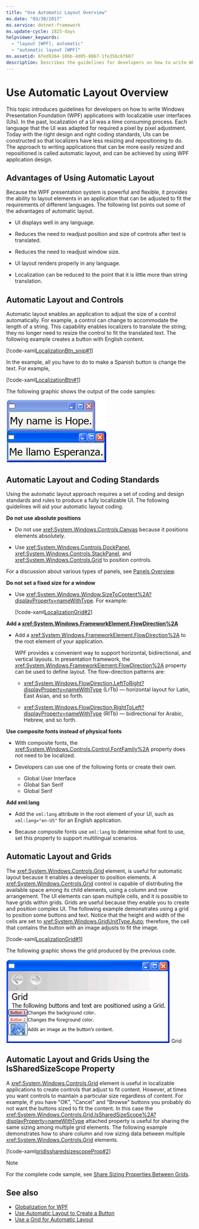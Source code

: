 ```yaml
---
title: "Use Automatic Layout Overview"
ms.date: "03/30/2017"
ms.service: dotnet-framework
ms.update-cycle: 1825-days
helpviewer_keywords:
  - "layout [WPF], automatic"
  - "automatic layout [WPF]"
ms.assetid: 6fed9264-18bb-4d05-8867-1fe356c6f687
description: Describes the guidelines for developers on how to write WPF application design for the use of automatic layouts.
---
```

# Use Automatic Layout Overview

This topic introduces guidelines for developers on how to write Windows Presentation Foundation (WPF) applications with localizable user interfaces (UIs). In the past, localization of a UI was a time consuming process. Each language that the UI was adapted for required a pixel by pixel adjustment. Today with the right design and right coding standards, UIs can be constructed so that localizers have less resizing and repositioning to do. The approach to writing applications that can be more easily resized and repositioned is called automatic layout, and can be achieved by using WPF application design.

<a name="advantages_of_autolayout"></a>

## Advantages of Using Automatic Layout

Because the WPF presentation system is powerful and flexible, it provides the ability to layout elements in an application that can be adjusted to fit the requirements of different languages. The following list points out some of the advantages of automatic layout.

- UI displays well  in any language.

- Reduces the need to readjust position and size of controls after text is translated.

- Reduces the need to readjust window size.

- UI layout renders properly in any language.

- Localization can be reduced to the point that it is little more than string translation.

<a name="autolayout_controls"></a>

## Automatic Layout and Controls

Automatic layout enables an application to adjust the size of a control automatically. For example, a control can change to accommodate the length of a string. This capability enables  localizers to translate the string; they no longer need to resize the control to fit the translated text. The following example creates a button with English content.

[!code-xaml[LocalizationBtn_snip#1](~/samples/snippets/csharp/VS_Snippets_Wpf/LocalizationBtn_snip/CS/Pane1.xaml#1)]

In the example, all you have to do to make a Spanish button is change the text. For example,

[!code-xaml[LocalizationBtn#1](~/samples/snippets/csharp/VS_Snippets_Wpf/LocalizationBtn/CS/Pane1.xaml#1)]

The following graphic shows the output of the code samples:

![The same button with text in different languages](./media/use-automatic-layout-overview/auto-resizable-button.png)

<a name="autolayout_coding"></a>

## Automatic Layout and Coding Standards

Using the automatic layout approach requires a set of coding and design standards and rules to produce a fully localizable UI. The following guidelines will aid your automatic layout coding.

**Do not use absolute positions**

- Do not use <xref:System.Windows.Controls.Canvas> because it positions elements absolutely.

- Use <xref:System.Windows.Controls.DockPanel>, <xref:System.Windows.Controls.StackPanel>, and <xref:System.Windows.Controls.Grid> to position controls.

For a discussion about various types of panels, see [Panels Overview](../controls/panels-overview.md).

**Do not set a fixed size for a window**

- Use <xref:System.Windows.Window.SizeToContent%2A?displayProperty=nameWithType>. For example:

  [!code-xaml[LocalizationGrid#2](~/samples/snippets/csharp/VS_Snippets_Wpf/LocalizationGrid/CS/Pane1.xaml#2)]

**Add a <xref:System.Windows.FrameworkElement.FlowDirection%2A>**

- Add a <xref:System.Windows.FrameworkElement.FlowDirection%2A> to the root element of your application.

  WPF provides a convenient way to support horizontal, bidirectional, and vertical layouts. In presentation framework, the <xref:System.Windows.FrameworkElement.FlowDirection%2A> property can be used to define layout. The flow-direction patterns are:

  - <xref:System.Windows.FlowDirection.LeftToRight?displayProperty=nameWithType> (LrTb) — horizontal layout for Latin, East Asian, and so forth.

  - <xref:System.Windows.FlowDirection.RightToLeft?displayProperty=nameWithType> (RlTb) — bidirectional for Arabic, Hebrew, and so forth.

**Use composite fonts instead of physical fonts**

- With composite fonts, the <xref:System.Windows.Controls.Control.FontFamily%2A> property does not need to be localized.

- Developers can use one of the following fonts or create their own.

  - Global User Interface
  - Global San Serif
  - Global Serif

**Add xml:lang**

- Add the `xml:lang` attribute in the root element of your UI, such as `xml:lang="en-US"` for an English application.

- Because composite fonts use `xml:lang` to determine what font to use, set this property to support multilingual scenarios.

<a name="autolay_grids"></a>

## Automatic Layout and Grids

The <xref:System.Windows.Controls.Grid> element, is useful for automatic layout because it enables a developer to position elements. A <xref:System.Windows.Controls.Grid> control is capable of distributing the available space among its child elements, using a column and row arrangement. The UI elements can span multiple cells, and it is possible to have grids within grids. Grids are useful because they enable you to create and position complex UI. The following example demonstrates using a grid to position some buttons and text. Notice that the height and width of the cells are set to <xref:System.Windows.GridUnitType.Auto>; therefore, the cell that contains the button with an image adjusts to fit the image.

[!code-xaml[LocalizationGrid#1](~/samples/snippets/csharp/VS_Snippets_Wpf/LocalizationGrid/CS/Pane1.xaml#1)]

The following graphic shows the grid produced by the previous code.

![Grid example](./media/glob-grid.png "glob_grid")
Grid

<a name="autolay_grids_issharedsizescope"></a>

## Automatic Layout and Grids Using the IsSharedSizeScope Property

A <xref:System.Windows.Controls.Grid> element is useful in localizable applications to create controls that adjust to fit content. However, at times you want controls to maintain a particular size regardless of content. For example, if you have "OK", "Cancel" and "Browse" buttons you probably do not want the buttons sized to fit the content. In this case the <xref:System.Windows.Controls.Grid.IsSharedSizeScope%2A?displayProperty=nameWithType> attached property is useful for sharing the same sizing among multiple grid elements. The following example demonstrates how to share column and row sizing data between multiple <xref:System.Windows.Controls.Grid> elements.

[!code-xaml[gridIssharedsizescopeProp#2](~/samples/snippets/csharp/VS_Snippets_Wpf/gridIssharedsizescopeProp/CSharp/Window1.xaml#2)]

> [!NOTE]
> For the complete code sample, see [Share Sizing Properties Between Grids](../controls/how-to-share-sizing-properties-between-grids.md).

## See also

- [Globalization for WPF](globalization-for-wpf.md)
- [Use Automatic Layout to Create a Button](how-to-use-automatic-layout-to-create-a-button.md)
- [Use a Grid for Automatic Layout](how-to-use-a-grid-for-automatic-layout.md)
